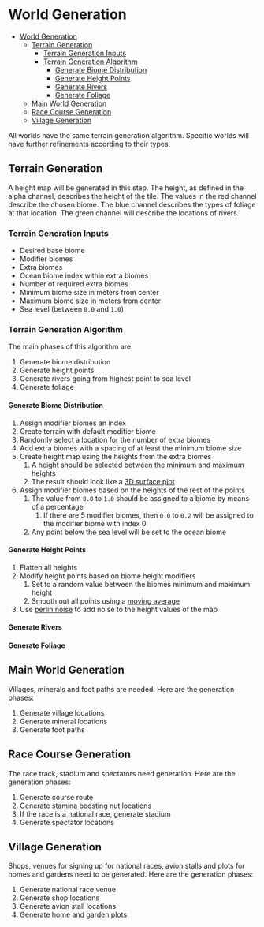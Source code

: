 # World Generation

- [World Generation](#world-generation)
  - [Terrain Generation](#terrain-generation)
    - [Terrain Generation Inputs](#terrain-generation-inputs)
    - [Terrain Generation Algorithm](#terrain-generation-algorithm)
      - [Generate Biome Distribution](#generate-biome-distribution)
      - [Generate Height Points](#generate-height-points)
      - [Generate Rivers](#generate-rivers)
      - [Generate Foliage](#generate-foliage)
  - [Main World Generation](#main-world-generation)
  - [Race Course Generation](#race-course-generation)
  - [Village Generation](#village-generation)

All worlds have the same terrain generation algorithm. Specific worlds will have further refinements according to their types.

## Terrain Generation

A height map will be generated in this step. The height, as defined in the alpha channel, describes the height of the tile. The values in the red channel describe the chosen biome. The blue channel describes the types of foliage at that location. The green channel will describe the locations of rivers.

### Terrain Generation Inputs

* Desired base biome
* Modifier biomes
* Extra biomes
* Ocean biome index within extra biomes
* Number of required extra biomes
* Minimum biome size in meters from center
* Maximum biome size in meters from center
* Sea level (between `0.0` and `1.0`)

### Terrain Generation Algorithm

The main phases of this algorithm are:

1. Generate biome distribution
2. Generate height points
3. Generate rivers going from highest point to sea level
4. Generate foliage

#### Generate Biome Distribution

1. Assign modifier biomes an index
2. Create terrain with default modifier biome
3. Randomly select a location for the number of extra biomes
4. Add extra biomes with a spacing of at least the minimum biome size
5. Create height map using the heights from the extra biomes
   1. A height should be selected between the minimum and maximum heights
   2. The result should look like a [3D surface plot](https://www.google.com/search?q=3d+surface+plot)
6. Assign modifier biomes based on the heights of the rest of the points
   1. The value from `0.0` to `1.0` should be assigned to a biome by means of a percentage
      1. If there are 5 modifier biomes, then `0.0` to `0.2` will be assigned to the modifier biome with index 0
   2. Any point below the sea level will be set to the ocean biome

#### Generate Height Points

1. Flatten all heights
2. Modify height points based on biome height modifiers
   1. Set to a random value between the biomes minimum and maximum height
   2. Smooth out all points using a [moving average](https://en.wikipedia.org/wiki/Moving_average)
3. Use [perlin noise](https://en.wikipedia.org/wiki/Perlin_noise) to add noise to the height values of the map

#### Generate Rivers

#### Generate Foliage

## Main World Generation

Villages, minerals and foot paths are needed. Here are the generation phases:

1. Generate village locations
2. Generate mineral locations
3. Generate foot paths

## Race Course Generation

The race track, stadium and spectators need generation. Here are the generation phases:

1. Generate course route
2. Generate stamina boosting nut locations
3. If the race is a national race, generate stadium
4. Generate spectator locations

## Village Generation

Shops, venues for signing up for national races, avion stalls and plots for homes and gardens need to be generated. Here are the generation phases:

1. Generate national race venue
2. Generate shop locations
3. Generate avion stall locations
4. Generate home and garden plots
